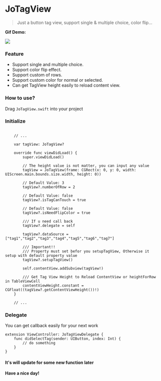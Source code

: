 # JoTagView

> Just a button tag view, support single &amp; multiple choice, color flip...

**Gif Demo:**

![](https://github.com/ZX-ZhouXiao/MarkDown-Photos/blob/master/JoTagView.gif)


### Feature

- Support single and multiple choice.
- Support color flip effect.
- Support custom of rows.
- Support custom color for normal or selected.
- Can get TagView height easily to reload content view.

### How to use?

Drag `JoTagView.swift` into your project

### Initialize


```

    // ...

    var tagView: JoTagView?

    override func viewDidLoad() {
        super.viewDidLoad()
        
        // The height value is not matter, you can input any value
        tagView = JoTagView(frame: CGRect(x: 0, y: 0, width: UIScreen.main.bounds.size.width, height: 0))
        
        // Default Value: 3
        tagView?.numberOfRow = 2
        
        // Default Value: false
        tagView?.isTagCanTouch = true
        
        // Default Value: false
        tagView?.isNeedFlipColor = true
        
        /// If u need call back
        tagView?.delegate = self
        
        tagView?.dataSource = ["tag1","tag2","tag3","tag4","tag5","tag6","tag7"]
        
        /// Important!!
        /// Property must set befor you setupTagView, Otherwise it setup with default property value
        tagView?.setupTagView()
        
        self.contentView.addSubview(tagView!)
        
        /// Get Tag View Height to Reload ContentView or heightForRow in TableViewCell
        contentViewHeight.constant = CGFloat((tagView?.getContentViewHeight())!)        
    }
    
    // ...
```

### Delegate

You can get callback easily for your next work

```
extension ViewController: JoTagViewDelegate {
    func didSelectTag(sender: UIButton, index: Int) {
        // do something
    }
}
```

#### It's will update for some new function later

**Have a nice day!**

